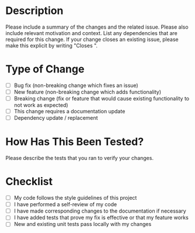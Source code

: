 # Description

Please include a summary of the changes and the related issue. Please also include relevant motivation and context. List any dependencies that are required for this change. If your change closes an existing issue, please make this explicit by writing "Closes <link to issue>".

# Type of Change

- [ ] Bug fix (non-breaking change which fixes an issue)
- [ ] New feature (non-breaking change which adds functionality)
- [ ] Breaking change (fix or feature that would cause existing functionality to not work as expected)
- [ ] This change requires a documentation update
- [ ] Dependency update / replacement

# How Has This Been Tested?

Please describe the tests that you ran to verify your changes. 

# Checklist

- [ ] My code follows the style guidelines of this project
- [ ] I have performed a self-review of my code
- [ ] I have made corresponding changes to the documentation if necessary
- [ ] I have added tests that prove my fix is effective or that my feature works
- [ ] New and existing unit tests pass locally with my changes
